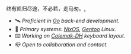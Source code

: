 终有凯归尽途，不必若，走马匆。[.](https://www.gnu.org)

- 🛰 _Proficient in [Go](https://go.dev/) back-end development._
- 🐧 _Primary systems: [NixOS](https://nixos.org/), [Gentoo](https://www.gentoo.org/) Linux._
- ⌨️ _Working on [Colemak-DH](https://colemakmods.github.io/mod-dh/) keyboard layout._
- 📪 _Open to collaboration and contact._